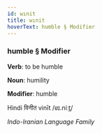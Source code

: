 ```yaml
---
id: wınit
title: wınit
hoverText: humble § Modifier
---
```


### humble § Modifier

**Verb**: to be humble

**Noun**: humility

**Modifier**: humble

Hindi विनीत vinīt /ʋɪ.niːt̪/

*Indo-Iranian Language Family*